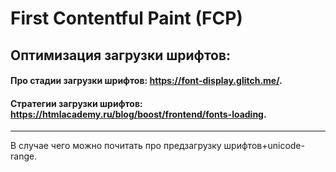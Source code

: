 # First Contentful Paint (FCP)
## Оптимизация загрузки шрифтов:
#### Про стадии загрузки шрифтов: https://font-display.glitch.me/.
#### Стратегии загрузки шрифтов: https://htmlacademy.ru/blog/boost/frontend/fonts-loading.

***
В случае чего можно почитать про предзагрузку шрифтов+unicode-range.
